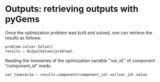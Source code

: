 # Outputs: retrieving outputs with pyGems


Once the optimization problem was built and solved, one can retrieve the results as follows:

~~~ python
problem.solver.Solve()
results = OutputValues(problem)
~~~


Reading the timeseries of the optimization variable ''var_id'' of component "component_id" reads:

~~~ python
var_timeserie = results.component(component_id).var(var_id).value
~~~